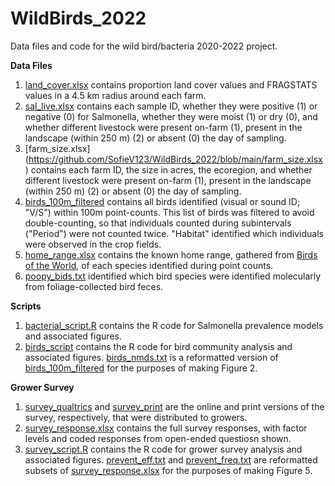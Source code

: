 # WildBirds_2022
Data files and code for the wild bird/bacteria 2020-2022 project.

**Data Files**
1. [land_cover.xlsx](https://github.com/SofieV123/WildBirds_2022/blob/main/land_cover.xlsx) contains proportion land cover values and FRAGSTATS values in a 4.5 km radius around each farm.
2. [sal_live.xlsx](https://github.com/SofieV123/WildBirds_2022/blob/main/sal_live.xlsx) contains each sample ID, whether they were positive (1) or negative (0) for Salmonella, whether they were moist (1) or dry (0), and whether different livestock were present on-farm (1), present in the landscape (within 250 m) (2) or absent (0) the day of sampling.
3. [farm_size.xlsx] (https://github.com/SofieV123/WildBirds_2022/blob/main/farm_size.xlsx) contains each farm ID, the size in acres, the ecoregion, and whether different livestock were present on-farm (1), present in the landscape (within 250 m) (2) or absent (0) the day of sampling.
4. [birds_100m_filtered](https://github.com/SofieV123/WildBirds_2022/blob/main/birds_100m_filtered.xlsx) contains all birds identified (visual or sound ID; "V/S") within 100m point-counts. This list of birds was filtered to avoid double-counting, so that individuals counted during subintervals ("Period") were not counted twice. "Habitat" identified which individuals were observed in the crop fields.
5. [home_range.xlsx](https://github.com/SofieV123/WildBirds_2022/blob/main/home_range.xlsx) contains the known home range, gathered from [Birds of the World](https://birdsoftheworld.org/bow/home), of each species identified during point counts.
6. [poopy_bids.txt](https://github.com/SofieV123/WildBirds_2022/blob/main/poopy_birds.txt) identified which bird species were identified molecularly from foliage-collected bird feces.

**Scripts**
1. [bacterial_script.R](https://github.com/SofieV123/WildBirds_2022/blob/main/bacterial_script.R) contains the R code for Salmonella prevalence models and associated figures.
2. [birds_script](https://github.com/SofieV123/WildBirds_2022/blob/main/birds_script.R) contains the R code for bird community analysis and associated figures. [birds_nmds.txt](https://github.com/SofieV123/WildBirds_2022/blob/main/bird_nmds.txt) is a reformatted version of [birds_100m_filtered](https://github.com/SofieV123/WildBirds_2022/blob/main/birds_100m_filtered.xlsx) for the purposes of making Figure 2. 

**Grower Survey**
1. [survey_qualtrics](https://github.com/SofieV123/WildBirds_2022/blob/main/survey_qualtrics.docx) and [survey_print](https://github.com/SofieV123/WildBirds_2022/blob/main/survey_print.docx) are the online and print versions of the survey, respectively, that were distributed to growers.
2. [survey_response.xlsx](https://github.com/SofieV123/WildBirds_2022/blob/main/survey_response.xlsx) contains the full survey responses, with factor levels and coded responses from open-ended questiosn shown.
3. [survey_script.R](https://github.com/SofieV123/WildBirds_2022/blob/main/Grower%20Survey/survey_script.R) contains the R code for grower survey analysis and associated figures. [prevent_eff.txt](https://github.com/SofieV123/WildBirds_2022/blob/main/Grower%20Survey/prevent_eff.txt) and [prevent_freq.txt](https://github.com/SofieV123/WildBirds_2022/blob/main/Grower%20Survey/prevent_freq.txt) are reformatted subsets of [survey_response.xlsx](https://github.com/SofieV123/WildBirds_2022/blob/main/survey_response.xlsx) for the purposes of making Figure 5.
